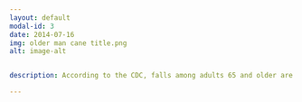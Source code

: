```yaml
---
layout: default
modal-id: 3
date: 2014-07-16
img: older man cane title.png
alt: image-alt


description: According to the CDC, falls among adults 65 and older are the leading cause of injury related death, traumatic brain injury, cause 95% of hip fractures, and responsible for 3 million emergency department visits and 800,000 hospitalizations per year.  As therapists, we are the experts in fall prevention and are uniquely qualified to assess your home for fall hazards.<br> <br>We offer multiple assessments to fit your needs.  At the conclusion of the assessment we will discuss the findings with you and devise an action plan with your goals in mind.  We will provide a write up of solutions to address the accessibility and safety related issues. Oftentimes we can make an immediate impact inside your home at the time of our assessment.  With a proper action plan in place we can help you live safely and confidently within your home. <br> <br>Whole Home Comprehensive Assessment - $400 <br> Safety of the whole home is the focus in this assessment. This assessment would be highly recommended for most individuals that live alone.  We will address fall and trip hazards, fire safety, general home safety including scalding, accessibility barriers, home entry/exit safety, EMS access, activities of daily living assessment. <br> <br> Whole Home Fall Focused Assessment - $250 <br> This assessment is for the person that is starting to experience more falls or has increased risk factors for falls however, is not interested in the general safety portions of the comprehensive assessment.  We will address fall and trip hazards, accessibility barriers, home entry/exit safety, and EMS access. <br> <br> Comprehensive Suite Assessment - $150 <br> Designed for the person that will be returning to a caregivers home and will not regularly be utilizing the kitchen or general living areas for more than socialization. We will take a comprehensive approach to make sure the main living area (bedroom and bathroom) provides a safe place for them to thrive.  This assessment addresses fall and trip hazards, fire safety, scalding risk, accessibility barriers, and EMS access within the limited scope of one bedroom and bathroom or suite within the home.

---
```

